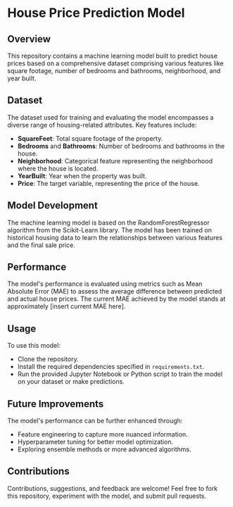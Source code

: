 # House Price Prediction Model

## Overview
This repository contains a machine learning model built to predict house prices based on a comprehensive dataset comprising various features like square footage, number of bedrooms and bathrooms, neighborhood, and year built.

## Dataset
The dataset used for training and evaluating the model encompasses a diverse range of housing-related attributes. Key features include:
- **SquareFeet**: Total square footage of the property.
- **Bedrooms** and **Bathrooms**: Number of bedrooms and bathrooms in the house.
- **Neighborhood**: Categorical feature representing the neighborhood where the house is located.
- **YearBuilt**: Year when the property was built.
- **Price**: The target variable, representing the price of the house.

## Model Development
The machine learning model is based on the RandomForestRegressor algorithm from the Scikit-Learn library. The model has been trained on historical housing data to learn the relationships between various features and the final sale price.

## Performance
The model's performance is evaluated using metrics such as Mean Absolute Error (MAE) to assess the average difference between predicted and actual house prices. The current MAE achieved by the model stands at approximately [insert current MAE here].

## Usage
To use this model:
- Clone the repository.
- Install the required dependencies specified in `requirements.txt`.
- Run the provided Jupyter Notebook or Python script to train the model on your dataset or make predictions.

## Future Improvements
The model's performance can be further enhanced through:
- Feature engineering to capture more nuanced information.
- Hyperparameter tuning for better model optimization.
- Exploring ensemble methods or more advanced algorithms.

## Contributions
Contributions, suggestions, and feedback are welcome! Feel free to fork this repository, experiment with the model, and submit pull requests.

